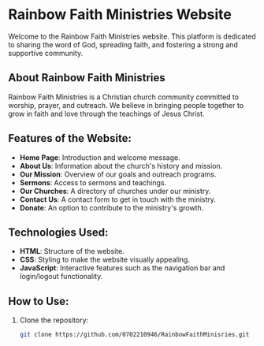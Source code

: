 # Rainbow Faith Ministries Website

Welcome to the Rainbow Faith Ministries website. This platform is dedicated to sharing the word of God, spreading faith, and fostering a strong and supportive community.

## About Rainbow Faith Ministries

Rainbow Faith Ministries is a Christian church community committed to worship, prayer, and outreach. We believe in bringing people together to grow in faith and love through the teachings of Jesus Christ.

## Features of the Website:
- **Home Page**: Introduction and welcome message.
- **About Us**: Information about the church's history and mission.
- **Our Mission**: Overview of our goals and outreach programs.
- **Sermons**: Access to sermons and teachings.
- **Our Churches**: A directory of churches under our ministry.
- **Contact Us**: A contact form to get in touch with the ministry.
- **Donate**: An option to contribute to the ministry's growth.

## Technologies Used:
- **HTML**: Structure of the website.
- **CSS**: Styling to make the website visually appealing.
- **JavaScript**: Interactive features such as the navigation bar and login/logout functionality.

## How to Use:
1. Clone the repository: 
   ```bash
   git clone https://github.com/0702210946/RainbowFaithMinisries.git
